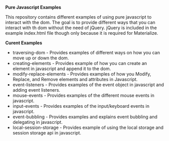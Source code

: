 **Pure Javascript Examples**

This repository contains different examples of using pure javascript to interact with the dom.
The goal is to provide different ways that you can interact with th dom without the need of jQuery.
jQuery is included in the example index.html file though only because it is required for Materialize.

**Curent Examples**
* traversing-dom - Provides examples of different ways on how you can move up or down the dom.
* creating-elements - Provides example of how you can create an element in javascript and append it to the dom.
* modify-replace-elements - Provides examples of how you Modify, Replace, and Remove elements and attributes in Javascript.
* event-listeners - Provides examples of the event object in javascript and adding event listeners.
* mouse-events - Provides examples of the different mouse events in javascript.
* input-events - Provides examples of the input/keyboard events in javascript.
* event-bubbling - Provides examples and explains event bubbling and delegating in javascript.
* local-session-storage - Provides example of using the local storage and session storage api in javascript.
